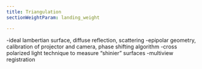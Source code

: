 ```yaml
---
title: Triangulation
sectionWeightParam: landing_weight

---
```

-ideal lambertian surface, diffuse reflection, scattering
-epipolar geometry, calibration of projector and camera, phase shifting algorithm 
-cross polarized light technique to measure “shinier” surfaces
-multiview registration 